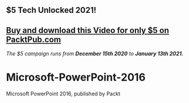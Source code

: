 ## $5 Tech Unlocked 2021!
[Buy and download this Video for only $5 on PacktPub.com](https://www.packtpub.com/product/microsoft-powerpoint-2016-video/9781839213618)
-----
*The $5 campaign         runs from __December 15th 2020__ to __January 13th 2021.__*

# Microsoft-PowerPoint-2016
Microsoft PowerPoint 2016, published by Packt
